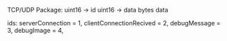 TCP/UDP Package:
uint16 -> id
uint16 -> data
bytes data 

ids:
serverConnection = 1,
clientConnectionRecived = 2,
debugMessage = 3,
debugImage = 4,